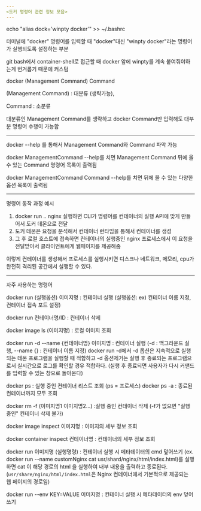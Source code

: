 ```yaml
---
<도커 명령어 관련 정보 모음>
---
```






echo "alias dock='winpty docker'" >> ~/.bashrc

터미널에 "docker" 명령어를 입력할 때 "docker"대신 "winpty docker"라는 명령어가 실행되도록 설정하는 부분

git bash에서 container-shell로 접근할 때 docker 앞에 winpty를 계속 붙여줘야하는게 번거롭기 때문에 커스텀



docker (Management Command) Command

(Management Command) : 대분류 (생략가능), 

Command : 소분류



대분류인 Management Command를 생략하고 docker Command만 입력해도 대부분 명령어 수행이 가능함



----

docker --help 를 통해서 Management Command와 Command 파악 가능

docker ManagementCommand --help를 치면 Management Command  뒤에 올 수 있는 Command 명령어 목록이 출력됨

docker ManagementCommand Command --help를 치면 뒤에 올 수 있는 다양한 옵션 목록이 출력됨



----

명령어 동작 과정 예시

1. docker run .. nginx 실행하면 CLI가 명령어를 컨테이너의 실행 API에 맞게 만들어서 도커 데몬으로 전달
2. 도커 데몬은 요청을 분석해서 컨테이너 런타임을 통해서 컨테이너를 생성
3. 그 후 로컬 호스트에 접속하면 컨테이너의 실행중인 nginx 프로세스에서 이 요청을 전달받아서 클라이언트에게 웹페이지를 제공해줌

이렇게 컨테이너를 생성해서 프로세스를 실행시키면 디스크나 네트워크, 메모리, cpu가 완전히 격리된 공간에서 실행할 수 있다.



----

자주 사용하는 명령어

docker run (실행옵션) 이미지명 : 컨테이너 실행 (실행옵션: ex) 컨테이너 이름 지정, 컨테이너 접속 포트 설정)

docker run 컨테이너명/ID : 컨테이너 삭제

docker image ls (이미지명) : 로컬 이미지 조회

docker run -d --name {컨테이너명} 이미지명 : 컨테이너 실행 (-d : 백그라운드 실행, --name {} : 컨테이너 이름 지정)
docker run -d에서 -d 옵션은 지속적으로 실행되는 데몬 프로그램을 실행할 때 적합하고 -d 옵션제거는 실행 후 종료되는 프로그램으로서 실시간으로
로그를 확인할 경우 적합하다. (실행 후 종료되면 사용자가 다시 커맨드를 입력할 수 있는 창으로 돌아온다)

docker ps : 실행 중인 컨테이너 리스트 조회 (ps = 프로세스)
docker ps -a : 종료된 컨테이너까지 모두 조회

docker rm -f  (이미지명1 이미지명2...) :실행 중인 컨테이너 삭제 (-f가 없으면 "실행중인" 컨테이너 삭제 불가)

docker image inspect  이미지명 : 이미지의 세부 정보 조회

docker container inspect 컨테이너명 : 컨테이너의 세부 정보 조회

docker run 이미지명 (실행명령)  : 컨테이너 실행 시 메타데이터의 cmd 덮어쓰기
(ex. docker run --name customNginx cat usr/shard/nginx/html/index.html)를 실행하면  cat 이 해당 경로의 html 을 실행하여 내부 내용을 출력하고 종료된다. (`usr/share/nginx/html/index.html`은 Nginx 컨테이너에서 기본적으로 제공되는 웹 페이지의 경로임)

docker run --env KEY=VALUE 이미지명 : 컨테이너 실행 시 메타데이터의 env  덮어쓰기





